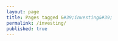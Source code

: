```yaml
---
layout: page
title: Pages tagged &#39;investing&#39;
permalink: /investing/
published: true
---
```


